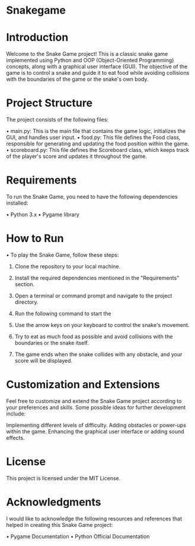 # Snakegame
# Introduction

Welcome to the Snake Game project! This is a classic snake game implemented using Python and OOP (Object-Oriented Programming) concepts, along with a graphical user interface (GUI). The objective of the game is to control a snake and guide it to eat food while avoiding collisions with the boundaries of the game or the snake's own body.

# Project Structure

The project consists of the following files:

• main.py: This is the main file that contains the game logic, initializes the GUI, and handles user input.
• food.py: This file defines the Food class, responsible for generating and updating the food position within the game.
• scoreboard.py: This file defines the Scoreboard class, which keeps track of the player's score and updates it throughout the game.

# Requirements
To run the Snake Game, you need to have the following dependencies installed:

• Python 3.x
• Pygame library

# How to Run
• To play the Snake Game, follow these steps:

1. Clone the repository to your local machine.

2. Install the required dependencies mentioned in the "Requirements" section.

3. Open a terminal or command prompt and navigate to the project directory.

4. Run the following command to start the 

5. Use the arrow keys on your keyboard to control the snake's movement.

6. Try to eat as much food as possible and avoid collisions with the boundaries or the snake itself.

7. The game ends when the snake collides with any obstacle, and your score will be displayed.

# Customization and Extensions
Feel free to customize and extend the Snake Game project according to your preferences and skills. Some possible ideas for further development include:

Implementing different levels of difficulty.
Adding obstacles or power-ups within the game.
Enhancing the graphical user interface or adding sound effects.
# License
This project is licensed under the MIT License.

# Acknowledgments
I would like to acknowledge the following resources and references that helped in creating this Snake Game project:

• Pygame Documentation
• Python Official Documentation

